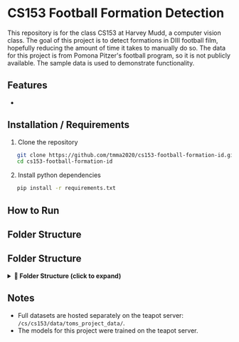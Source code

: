 # CS153 Football Formation Detection

This repository is for the class CS153 at Harvey Mudd, a computer vision class. The goal of this project is to detect formations in DIII football film, hopefully reducing the amount of time it takes to manually do so. The data for this project is from Pomona Pitzer's football program, so it is not publicly available. The sample data is used to demonstrate functionality.

## Features

-

## Installation / Requirements

1. Clone the repository

```bash
   git clone https://github.com/tmma2020/cs153-football-formation-id.git
   cd cs153-football-formation-id
```

2. Install python dependencies

```bash
   pip install -r requirements.txt
```

## How to Run

## Folder Structure

## Folder Structure

<details>
<summary><strong>📁 Folder Structure (click to expand)</strong></summary>

- `sample_data/` — Example data used to demonstrate functionality
  - `sample_dataset.json` — Metadata file containing the sampled plays
  - `[off_formation]/` — Folder for each sampled offensive formation (e.g., `ACES`, `KINGSSPLIT`, `QUEENS`)
    - `[video_path]/` — Folder containing images for each play
      - `sideline_[video_path].png`
      - `endzone_[video_path].png`
      - `tight_[video_path].png`

</details>

## Notes

- Full datasets are hosted separately on the teapot server: `/cs/cs153/data/toms_project_data/`.
- The models for this project were trained on the teapot server.

